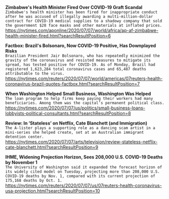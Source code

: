 **Zimbabwe's Health Minister Fired Over COVID-19 Graft Scandal**\
`Zimbabwe's health minister has been fired for inappropriate conduct after he was accused of illegally awarding a multi-million-dollar contract for COVID-19 medical supplies to a shadowy company that sold the government $28 face masks and other materials at inflated prices.`\
https://nytimes.com/aponline/2020/07/07/world/africa/ap-af-zimbabwe-health-minister-fired.html?searchResultPosition=6

**Factbox: Brazil's Bolsonaro, Now COVID-19 Positive, Has Downplayed Risks**\
`Brazilian President Jair Bolsonaro, who has repeatedly minimized the gravity of the coronavirus and resisted measures to mitigate its spread, has tested positive for COVID-19. As of Monday, Brazil had registered 1,623,284 total coronavirus cases and 65,487 deaths attributable to the virus.`\
https://nytimes.com/reuters/2020/07/07/world/americas/07reuters-health-coronavirus-brazil-quotes-factbox.html?searchResultPosition=7

**When Washington Helped Small Business, Washington Was Helped**\
`The loan program to help firms keep paying their workers had many beneficiaries. Among them was the capital’s permanent political class.`\
https://nytimes.com/2020/07/07/us/politics/small-business-loans-lobbyists-political-consultants.html?searchResultPosition=8

**Review: In ‘Stateless’ on Netflix, Cate Blanchett (and Immigration)**\
`The A-lister plays a supporting role as a dancing scam artist in a mini-series she helped create, set at an Australian immigrant detention center.`\
https://nytimes.com/2020/07/07/arts/television/review-stateless-netflix-cate-blanchett.html?searchResultPosition=9

**IHME, Widening Projection Horizon, Sees 208,000 U.S. COVID-19 Deaths by November 1**\
`The University of Washington said it expanded the forecast horizon of its widely cited model on Tuesday, projecting more than 208,000 U.S. COVID-19 deaths by Nov. 1, compared with its current projection of 175,168 deaths by Oct. 1.`\
https://nytimes.com/reuters/2020/07/07/us/07reuters-health-coronavirus-usa-projection.html?searchResultPosition=10

